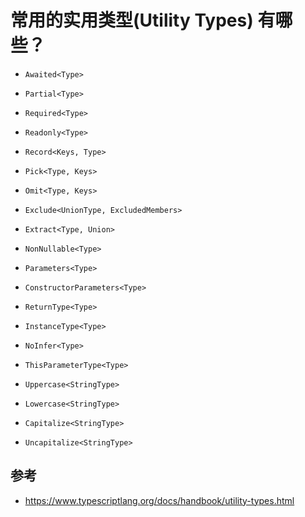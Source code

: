 # 常用的实用类型(Utility Types) 有哪些？

- `Awaited<Type>`

- `Partial<Type>`

- `Required<Type>`

- `Readonly<Type>`

- `Record<Keys, Type>`

- `Pick<Type, Keys>`

- `Omit<Type, Keys>`

- `Exclude<UnionType, ExcludedMembers>`

- `Extract<Type, Union>`

- `NonNullable<Type>`

- `Parameters<Type>`

- `ConstructorParameters<Type>`

- `ReturnType<Type>`

- `InstanceType<Type>`

- `NoInfer<Type>`

- `ThisParameterType<Type>`

- `Uppercase<StringType>`

- `Lowercase<StringType>`

- `Capitalize<StringType>`

- `Uncapitalize<StringType>`


## 参考

- https://www.typescriptlang.org/docs/handbook/utility-types.html